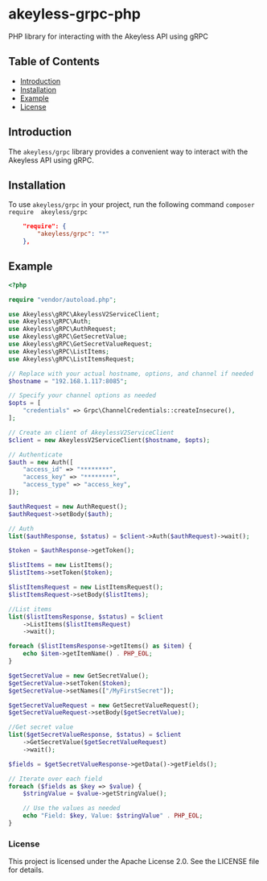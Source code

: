# akeyless-grpc-php

PHP library for interacting with the Akeyless API using gRPC

## Table of Contents

- [Introduction](#introduction)
- [Installation](#installation)
- [Example](#example)
- [License](#license)

## Introduction

The `akeyless/grpc` library provides a convenient way to interact with the Akeyless API using gRPC.

## Installation

To use `akeyless/grpc` in your project, run the following command `composer require  akeyless/grpc`

```json
    "require": {
        "akeyless/grpc": "*"
    },
```

## Example

```php
<?php

require "vendor/autoload.php";

use Akeyless\gRPC\AkeylessV2ServiceClient;
use Akeyless\gRPC\Auth;
use Akeyless\gRPC\AuthRequest;
use Akeyless\gRPC\GetSecretValue;
use Akeyless\gRPC\GetSecretValueRequest;
use Akeyless\gRPC\ListItems;
use Akeyless\gRPC\ListItemsRequest;

// Replace with your actual hostname, options, and channel if needed
$hostname = "192.168.1.117:8085";

// Specify your channel options as needed
$opts = [
    "credentials" => Grpc\ChannelCredentials::createInsecure(),
];

// Create an client of AkeylessV2ServiceClient
$client = new AkeylessV2ServiceClient($hostname, $opts);

// Authenticate
$auth = new Auth([
    "access_id" => "********",
    "access_key" => "********",
    "access_type" => "access_key",
]);

$authRequest = new AuthRequest();
$authRequest->setBody($auth);

// Auth
list($authResponse, $status) = $client->Auth($authRequest)->wait();

$token = $authResponse->getToken();

$listItems = new ListItems();
$listItems->setToken($token);

$listItemsRequest = new ListItemsRequest();
$listItemsRequest->setBody($listItems);

//List items
list($listItemsResponse, $status) = $client
    ->ListItems($listItemsRequest)
    ->wait();

foreach ($listItemsResponse->getItems() as $item) {
    echo $item->getItemName() . PHP_EOL;
}

$getSecretValue = new GetSecretValue();
$getSecretValue->setToken($token);
$getSecretValue->setNames(["/MyFirstSecret"]);

$getSecretValueRequest = new GetSecretValueRequest();
$getSecretValueRequest->setBody($getSecretValue);

//Get secret value
list($getSecretValueResponse, $status) = $client
    ->GetSecretValue($getSecretValueRequest)
    ->wait();

$fields = $getSecretValueResponse->getData()->getFields();

// Iterate over each field
foreach ($fields as $key => $value) {
    $stringValue = $value->getStringValue();

    // Use the values as needed
    echo "Field: $key, Value: $stringValue" . PHP_EOL;
}

```

### License

This project is licensed under the Apache License 2.0. See the LICENSE file for details.
